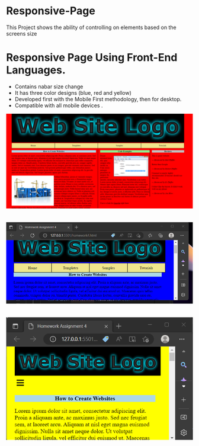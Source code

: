 # Responsive-Page
This Project shows the ability of controlling on  elements based on the screens size 

<h1>Responsive Page Using Front-End Languages.</h1>
<ul>
<li>Contains nabar size change</li>
<li>It has three color designs (blue, red and yellow)</li>
<li>Developed first with the Mobile First methodology, then for desktop.</li>
<li>Compatible with all mobile devices .</li>
</ul>

<img src='Sitephoto-1.png'>
<br>
<br>
<br>
<img src='photo-2.png'>
<br>
<br>
<br>
<img src='Photo3.png'>

